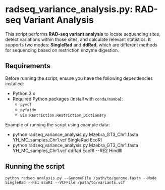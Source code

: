 # radseq_variance_analysis.py: RAD-seq Variant Analysis

This script performs **RAD-seq variant analysis** to locate sequencing sites, detect variations within those sites, and calculate relevant statistics. It supports two modes: **SingleRad** and **ddRad**, which are different methods for sequencing based on restriction enzyme digestion.

## Requirements

Before running the script, ensure you have the following dependencies installed:

- Python 3.x
- Required Python packages (install with `conda/mamba`):
  - `pyvcf`
  - `pyfaidx`
  - `Bio.Restriction.Restriction_Dictionary`
 

Example of running the script using example data:
- python radseq_variance_analysis.py Mzebra_GT3_Chr1.fasta YH_MC_samples_Chr1.vcf SingleRad EcoRI 
- python radseq_variance_analysis.py Mzebra_GT3_Chr1.fasta YH_MC_samples_Chr1.vcf ddRad EcoRI --RE2 HindIII


## Running the script
```
python radseq_analysis.py --GenomeFile /path/to/genome.fasta --Mode SingleRad --RE1 EcoRI --VCFFile /path/to/variants.vcf
```



